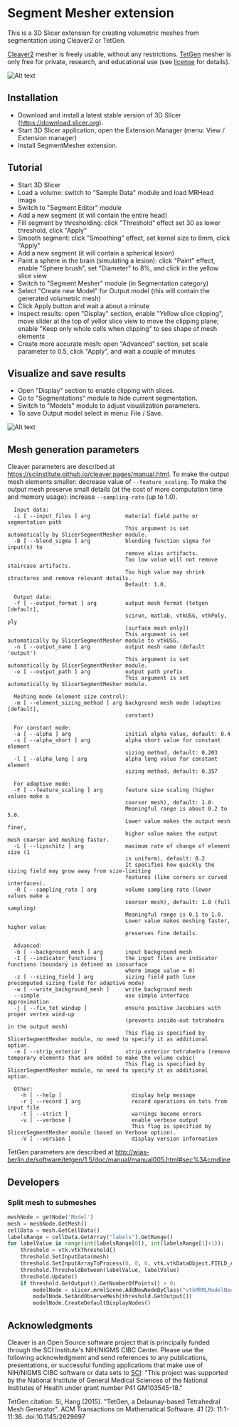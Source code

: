# Segment Mesher extension

This is a 3D Slicer extension for creating volumetric meshes from segmentation using Cleaver2 or TetGen.

<a href="https://sciinstitute.github.io/cleaver.pages">Cleaver2</a> mesher is freely usable, without any restrictions.
<a href="http://www.tetgen.org">TetGen</a> mesher is only free for private, research, and educational use (see <a href="https://people.sc.fsu.edu/~jburkardt/examples/tetgen/license.txt">license</a> for details).

![Alt text](Screenshot01.jpg?raw=true "Segment Mesher module user interface")

## Installation

* Download and install a latest stable version of 3D Slicer (https://download.slicer.org).
* Start 3D Slicer application, open the Extension Manager (menu: View / Extension manager)
* Install SegmentMesher extension.

## Tutorial

* Start 3D Slicer
* Load a volume: switch to "Sample Data" module and load MRHead image
* Switch to "Segment Editor" module
* Add a new segment (it will contain the entire head)
* Fill segment by thresholding: click "Threshold" effect set 30 as lower threshold, click "Apply"
* Smooth segment: click "Smoothing" effect, set kernel size to 6mm, click "Apply"
* Add a new segment (it will contain a spherical lesion)
* Paint a sphere in the brain (simulating a lesion): click "Paint" effect, enable "Sphere brush", set "Diameter" to 8%, and click in the yellow slice view
* Switch to "Segment Mesher" module (in Segmentation category)
* Select "Create new Model" for Output model (this will contain the generated volumetric mesh)
* Click Apply button and wait a about a minute
* Inspect results: open "Display" section, enable "Yellow slice clipping", move slider at the top of yellor slice view to move the clipping plane; enable "Keep only whole cells when clipping" to see shape of mesh elements
* Create more accurate mesh: open "Advanced" section, set scale parameter to 0.5, click "Apply", and wait a couple of minutes

## Visualize and save results
* Open "Display" section to enable clipping with slices.
* Go to "Segmentations" module to hide current segmentation.
* Switch to "Models" module to adjust visualization parameters.
* To save Output model select in menu: File / Save.

![Alt text](Screenshot02.gif?raw=true "Segment meshing result (using Cleaver)")

## Mesh generation parameters

Cleaver parameters are described at https://sciinstitute.github.io/cleaver.pages/manual.html. To make the output mesh elements smaller: decrease value of `--feature_scaling`. To make the output mesh preserve small details (at the cost of more computation time and memory usage): increase `--sampling-rate` (up to 1.0).

```
  Input data:
  -i [ --input_files ] arg           material field paths or segmentation path
                                     This argument is set automatically by SlicerSegmentMesher module.
  -B [ --blend_sigma ] arg           blending function sigma for input(s) to
                                     remove alias artifacts.
                                     Too low value will not remove staircase artifacts.
                                     Too high value may shrink structures and remove relevant details.
                                     Default: 1.0.

  Output data:
  -f [ --output_format ] arg         output mesh format (tetgen [default],
                                     scirun, matlab, vtkUSG, vtkPoly, ply
                                     [surface mesh only])
                                     This argument is set automatically by SlicerSegmentMesher module to vtkUSG.
  -n [ --output_name ] arg           output mesh name (default 'output')
                                     This argument is set automatically by SlicerSegmentMesher module.
  -o [ --output_path ] arg           output path prefix
                                     This argument is set automatically by SlicerSegmentMesher module.

  Meshing mode (element size control):
  -m [ --element_sizing_method ] arg background mesh mode (adaptive [default],
                                     constant)

  For constant mode:
  -a [ --alpha ] arg                 initial alpha value, default: 0.4
  -s [ --alpha_short ] arg           alpha short value for constant element
                                     sizing method, default: 0.203
  -l [ --alpha_long ] arg            alpha long value for constant element
                                     sizing method, default: 0.357

  For adaptive mode:
  -F [ --feature_scaling ] arg       feature size scaling (higher values make a
                                     coarser mesh), default: 1.0.
                                     Meaningful range is about 0.2 to 5.0.
                                     Lower value makes the output mesh finer,
                                     higher value makes the output mesh coarser and meshing faster.
  -L [ --lipschitz ] arg             maximum rate of change of element size (1
                                     is uniform), default: 0.2
                                     It specifies how quickly the sizing field may grow away from size-limiting
                                     features (like corners or curved interfaces).
  -R [ --sampling_rate ] arg         volume sampling rate (lower values make a
                                     coarser mesh), default: 1.0 (full sampling)
                                     Meaningful range is 0.1 to 1.0.
                                     Lower value makes meshing faster, higher value
                                     preserves fine details.

  Advanced:
  -b [ --background_mesh ] arg       input background mesh
  -I [ --indicator_functions ]       the input files are indicator functions (boundary is defined as isosurface
                                     where image value = 0)
  -z [ --sizing_field ] arg          sizing field path (use precomputed sizing field for adaptive mode)
  -w [ --write_background_mesh ]     write background mesh
  --simple                           use simple interface approximation
  -j [ --fix_tet_windup ]            ensure positive Jacobians with proper vertex wind-up
                                     (prevents inside-out tetrahedra in the output mesh)
                                     This flag is specified by SlicerSegmentMesher module, no need to specify it as additional option.
  -e [ --strip_exterior ]            strip exterior tetrahedra (remove temporary elements that are added to make the volume cubic)
                                     This flag is specified by SlicerSegmentMesher module, no need to specify it as additional option.

  Other:
    -h [ --help ]                      display help message
    -r [ --record ] arg                record operations on tets from input file
    -t [ --strict ]                    warnings become errors
    -v [ --verbose ]                   enable verbose output
                                       This flag is specified by SlicerSegmentMesher module (based on Verbose option).
    -V [ --version ]                   display version information
```

TetGen parameters are described at http://wias-berlin.de/software/tetgen/1.5/doc/manual/manual005.html#sec%3Acmdline

## Developers

### Split mesh to submeshes

```python
meshNode = getNode('Model')
mesh = meshNode.GetMesh()
cellData = mesh.GetCellData()
labelsRange = cellData.GetArray("labels").GetRange()
for labelValue in range(int(labelsRange[0]), int(labelsRange[1]+1)):
    threshold = vtk.vtkThreshold()
    threshold.SetInputData(mesh)
    threshold.SetInputArrayToProcess(0, 0, 0, vtk.vtkDataObject.FIELD_ASSOCIATION_CELLS, "labels")
    threshold.ThresholdBetween(labelValue, labelValue)
    threshold.Update()
    if threshold.GetOutput().GetNumberOfPoints() > 0:
        modelNode = slicer.mrmlScene.AddNewNodeByClass("vtkMRMLModelNode", "{0}_{1}".format(meshNode.GetName(), labelValue))
        modelNode.SetAndObserveMesh(threshold.GetOutput())
        modelNode.CreateDefaultDisplayNodes()
```

## Acknowledgments

Cleaver is an Open Source software project that is principally funded through the SCI Institute's NIH/NIGMS CIBC Center. Please use the following acknowledgment and send references to any publications, presentations, or successful funding applications that make use of NIH/NIGMS CIBC software or data sets to <a href="http://www.sci.utah.edu/software/cleaver.html">SCI</a>: "This project was supported by the National Institute of General Medical Sciences of the National Institutes of Health under grant number P41 GM103545-18."


TetGen citation: Si, Hang (2015). "TetGen, a Delaunay-based Tetrahedral Mesh Generator". ACM Transactions on Mathematical Software. 41 (2): 11:1-11:36. doi:10.1145/2629697
